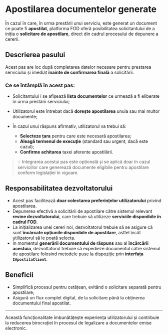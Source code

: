 # Apostilarea documentelor generate

În cazul în care, în urma prestării unui serviciu, este generat un document ce poate fi **apostilat**, platforma FOD oferă posibilitatea solicitantului de a iniția o **solicitare de apostilare**, direct din cadrul procesului de depunere a cererii.

## Descrierea pasului

Acest pas are loc după completarea datelor necesare pentru prestarea serviciului și imediat **înainte de confirmarea finală** a solicitării.

### Ce se întâmplă în acest pas:

* Solicitantului i se afișează **lista documentelor** ce urmează a fi eliberate în urma prestării serviciului;
* Utilizatorul este întrebat dacă **dorește apostilarea** unuia sau mai multor documente;
* În cazul unui răspuns afirmativ, utilizatorul va trebui să:

  * **Selecteze țara** pentru care este necesară apostilarea;
  * **Aleagă termenul de execuție** (standard sau urgent, dacă este cazul);
  * **Confirme achitarea** taxei aferente apostilării.

> 💡 Integrarea acestui pas este opțională și se aplică doar în cazul serviciilor care generează documente eligibile pentru apostilare conform legislației în vigoare.

## Responsabilitatea dezvoltatorului

* Acest pas facilitează **doar colectarea preferințelor utilizatorului** privind apostilarea.
* Depunerea efectivă a solicitării de apostilare către sistemul relevant **revine dezvoltatorului**, care trebuie să utilizeze **serviciile disponibile în cadrul FOD**.
* La inițializarea unei cereri noi, dezvoltatorul trebuie să se asigure că sunt **încărcate opțiunile disponibile de apostilare**, astfel încât utilizatorul să le poată selecta.
* În momentul **generării documentului de răspuns** sau al **încărcării acestuia**, dezvoltatorul trebuie să expedieze documentul către sistemul de apostilare folosind metodele puse la dispoziție prin **interfața `IApostilaClient`**.

## Beneficii

* Simplifică procesul pentru cetățean, evitând o solicitare separată pentru apostilare;
* Asigură un flux complet digital, de la solicitare până la obținerea documentului final apostilat.

---

Această funcționalitate îmbunătățește experiența utilizatorului și contribuie la reducerea birocrației în procesul de legalizare a documentelor emise electronic.
